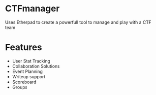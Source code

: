 # CTFmanager

Uses Etherpad to create a powerfull tool to manage and play with a CTF team

# Features

- User Stat Tracking
- Collaboration Solutions
- Event Planning
- Writeup support
- Scoreboard
- Groups
